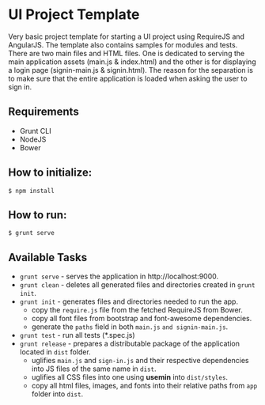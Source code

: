 # UI Project Template #

Very basic project template for starting a UI project using RequireJS and AngularJS. The template also contains samples for modules and tests. There are two main files and HTML files. One is dedicated to serving the main application assets (main.js & index.html) and the other is for displaying a login page (signin-main.js & signin.html). The reason for the separation is to make sure that the entire application is loaded when asking the user to sign in.

## Requirements ##
* Grunt CLI
* NodeJS
* Bower

## How to initialize: ##

    $ npm install

## How to run: ##
    $ grunt serve

## Available Tasks ##
* `grunt serve` - serves the application in http://localhost:9000.
* `grunt clean` - deletes all generated files and directories created in `grunt init`.
* `grunt init` - generates files and directories needed to run the app.
    * copy the `require.js` file from the fetched RequireJS from Bower.
    * copy all font files from bootstrap and font-awesome dependencies.
    * generate the `paths` field in both `main.js` `and signin-main.js`.
* `grunt test` - run all tests (*.spec.js)
* `grunt release` - prepares a distributable package of the application located in `dist` folder.
    * uglifies `main.js` and `sign-in.js` and their respective dependencies into JS files of the same name in `dist`.
    * uglifies all CSS files into one using **usemin** into `dist/styles`.
    * copy all html files, images, and fonts into their relative paths from `app` folder into `dist`.


